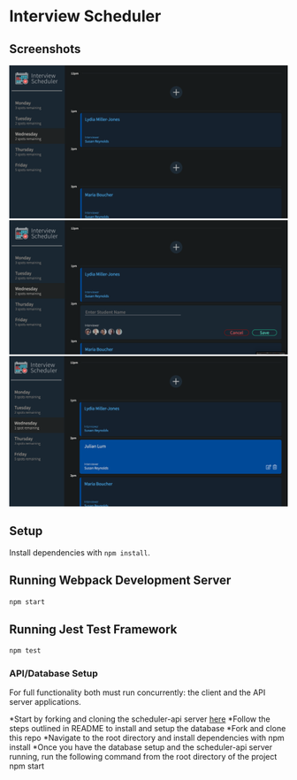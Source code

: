 # Interview Scheduler

## Screenshots
!["Layout of the Interview Scheduler"](https://github.com/Juelzlum/scheduler/blob/master/public/images/Screenshots/Layout.png)
!["Creation of the form when add is clicked"](https://github.com/Juelzlum/scheduler/blob/master/public/images/Screenshots/Form%20.png)
!["Appointments added in"](https://github.com/Juelzlum/scheduler/blob/master/public/images/Screenshots/Add%20appointments.png)

## Setup

Install dependencies with `npm install`.

## Running Webpack Development Server

```sh
npm start
```

## Running Jest Test Framework

```sh
npm test
```

### API/Database Setup

For full functionality both must run concurrently: the client and the API server applications.

*Start by forking and cloning the scheduler-api server [here](https://github.com/Juelzlum/scheduler-api)
*Follow the steps outlined in README to install and setup the database
*Fork and clone this repo
*Navigate to the root directory and install dependencies with npm install
*Once you have the database setup and the scheduler-api server running, run the following command from the root directory of the project npm start

